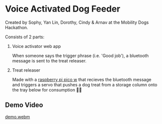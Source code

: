 # Voice Activated Dog Feeder

Created by Sophy, Yan Lin, Dorothy, Cindy & Arnav at the Mobility Dogs Hackathon.

Consists of 2 parts:

1. Voice activator web app

   When someone says the trigger phrase (i.e. 'Good job'), a bluetooth message is sent to the treat releaser.
2. Treat releaser

   Made with a [raspberry pi pico w](https://www.raspberrypi.com/documentation/microcontrollers/raspberry-pi-pico.html) that recieves the bluetooth message and triggers a servo that pushes a dog treat from a storage column onto the tray below for consumption 🐶😀

## Demo Video

[demo.webm](https://github.com/user-attachments/assets/c8f289f0-397d-4ec1-967f-77e40f4609b7)

